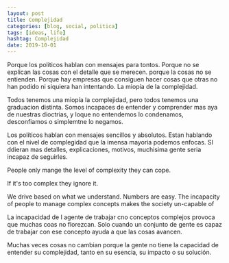 ```yaml
---
layout: post
title: Complejidad
categories: [blog, social, politica]
tags: [ideas, life]
hashtag: Complejidad
date: 2019-10-01
---
```


Porque los politicos hablan con mensajes para tontos. Porque no se explican las cosas con el detalle que se merecen. porque la cosas no se entienden. Porque hay empresas que consiguen hacer cosas que otras no han podido ni siquiera han intentando. La miopía de la complejidad.


Todos tenemos una miopía la complejidad, pero todos tenemos una graduacion distinta. Somos incapaces de entender y comprender mas aya de nuestras dioctrias, y loque no entendemos lo condenamos, desconfiamos o simplemtne lo negamos.

Los políticos hablan con mensajes sencillos y absolutos. Estan hablando con el nivel de complegidad que la imensa mayoria podemos enfocas. SI ddieran mas detalles, explicaciones, motivos, muchisima gente seria incapaz de seguirles.



People only mange the level of complexity they can cope.

If it's too complex they ignore it.

We drive based on what we understand. Numbers are easy.
 The incapacity of people to manage complex concepts makes the society un-capable of 

 La incapacidad de l agente de trabajar cno conceptos complejos provoca que muchas coas no florezcan. Solo cuando un conjunto de gente es capaz de trabajar con ese concepto ayuda a que las cosas avancen.

Muchas veces cosas no cambian porque la gente no tiene la capacidad de entender su complejidad, tanto en su esencia, su impacto o su solución.
